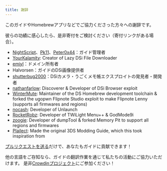 ```yaml
---
title: 謝辞
---
```


このガイドやHomebrewアプリなどでご協力くださった方々への謝辞です。

彼らの功績に感心したら、是非寄付をご検討ください（寄付リンクがある場合）。

- [NightScript](https://nightscript370.github.io/)、[Pk11](https://pk11.us/)、[Peter0x44](https://github.com/Peter0x44)：ガイド管理者
- [YourKalamity](https://github.com/YourKalamity): Creator of Lazy DSi File Downloader
- [emiyl](https://emiyl.com/paypal)：ドメイン所有者
- Halvorsen：ガイドのDSi画像提供者
- [shutterbug2000](https://paypal.me/projectkaeru)：DSiカメラ・うごくメモ帳エクスプロイトの発見者・開発者
- [nathanfarlow](https://github.com/nathanfarlow): Discoverer & Developer of DSi Browser exploit
- [WinterMute](https://devkitpro.org/support-devkitpro): Maintainer of the DS Homebrew development toolchain & forked the ugopwn Flipnote Studio exploit to make Flipnote Lenny (supports all firmwares and regions)
- [nocash](http://problemkaputt.de/donate.htm): Developer of Unlaunch
- [RocketRobz](https://github.com/RocketRobz): Developer of TWiLight Menu++ & GodMode9i
- [zoogie](https://github.com/zoogie): Developer of dumpTool & forked Memory Pit to support all regions and firmwares
- [Plailect](https://github.com/Plailect): Made the original 3DS Modding Guide, which this took inspiration from

[プルリクエストを送る](https://github.com/cfw-guide/dsi.cfw.guide/)だけで、あなたもガイドに貢献できます！

他の言語をご存知なら、ガイドの翻訳作業を通じて私たちの活動にご協力いただけます。 是非[Crowdinプロジェクト](https://crowdin.com/project/dsi-guide)にご参加ください！

